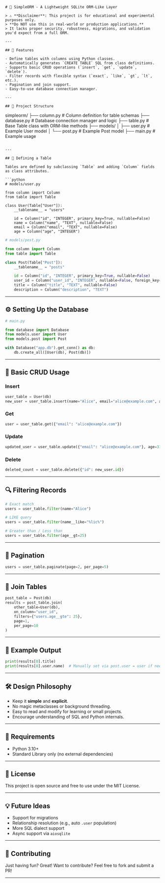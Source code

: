 ```
# 🐍 SimpleORM - A Lightweight SQLite ORM-Like Layer

> ⚠️ **Disclaimer**: This project is for educational and experimental purposes only.
> **Do NOT use this in real-world or production applications.**
> It lacks proper security, robustness, migrations, and validation you'd expect from a full ORM.

---

## 🚀 Features

- Define tables with columns using Python classes.
- Automatically generates `CREATE TABLE` SQL from class definitions.
- Supports basic CRUD operations (`insert`, `get`, `update`, `delete`).
- Filter records with flexible syntax (`exact`, `like`, `gt`, `lt`, etc.).
- Pagination and join support.
- Easy-to-use database connection manager.

---

## 📁 Project Structure

```

simpleorm/
├── column.py # Column definition for table schemas
├── database.py # Database connection manager and logic
├── table.py # Base Table class with ORM-like methods
├── models/
│ ├── user.py # Example User model
│ └── post.py # Example Post model
├── main.py # Example usage

````

---

## 🧱 Defining a Table

Tables are defined by subclassing `Table` and adding `Column` fields as class attributes.

```python
# models/user.py

from column import Column
from table import Table

class User(Table["User"]):
    __tablename__ = "users"

    id = Column("id", "INTEGER", primary_key=True, nullable=False)
    name = Column("name", "TEXT", nullable=False)
    email = Column("email", "TEXT", nullable=False)
    age = Column("age", "INTEGER")
````

```python
# models/post.py

from column import Column
from table import Table

class Post(Table["Post"]):
    __tablename__ = "posts"

    id = Column("id", "INTEGER", primary_key=True, nullable=False)
    user_id = Column("user_id", "INTEGER", nullable=False, foreign_key="users.id")
    title = Column("title", "TEXT", nullable=False)
    description = Column("description", "TEXT")
```

---

## ⚙️ Setting Up the Database

```python
# main.py

from database import Database
from models.user import User
from models.post import Post

with Database("app.db").get_conn() as db:
    db.create_all([User(db), Post(db)])
```

---

## 📝 Basic CRUD Usage

### Insert

```python
user_table = User(db)
new_user = user_table.insert(name="Alice", email="alice@example.com", age=30)
```

### Get

```python
user = user_table.get({"email": "alice@example.com"})
```

### Update

```python
updated_user = user_table.update({"email": "alice@example.com"}, age=31)
```

### Delete

```python
deleted_count = user_table.delete({"id": new_user.id})
```

---

## 🔍 Filtering Records

```python
# Exact match
users = user_table.filter(name="Alice")

# LIKE query
users = user_table.filter(name__like="%lic%")

# Greater than / Less than
users = user_table.filter(age__gt=25)
```

---

## 📄 Pagination

```python
users = user_table.paginate(page=2, per_page=5)
```

---

## 🔗 Join Tables

```python
post_table = Post(db)
results = post_table.join(
    other_table=User(db),
    on_column="user_id",
    filters={"users.age__gte": 25},
    page=1,
    per_page=10
)
```

---

## 🧪 Example Output

```python
print(results[0].title)
print(results[0].user.name)  # Manually set via post.user = user if needed
```

---

## 🛠️ Design Philosophy

- Keep it **simple** and **explicit**.
- No magic metaclasses or background threading.
- Easy to read and modify for learning or small projects.
- Encourage understanding of SQL and Python internals.

---

## 📌 Requirements

- Python 3.10+
- Standard Library only (no external dependencies)

---

## 📜 License

This project is open source and free to use under the MIT License.

---

## 💡 Future Ideas

- Support for migrations
- Relationship resolution (e.g., auto `.user` population)
- More SQL dialect support
- Async support via `aiosqlite`

---

## 👏 Contributing

Just having fun? Great! Want to contribute? Feel free to fork and submit a PR!

---
